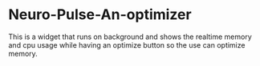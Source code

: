 # Neuro-Pulse-An-optimizer
This is a widget that runs on background and shows the realtime memory and cpu usage while having an optimize button so the use can optimize memory.

